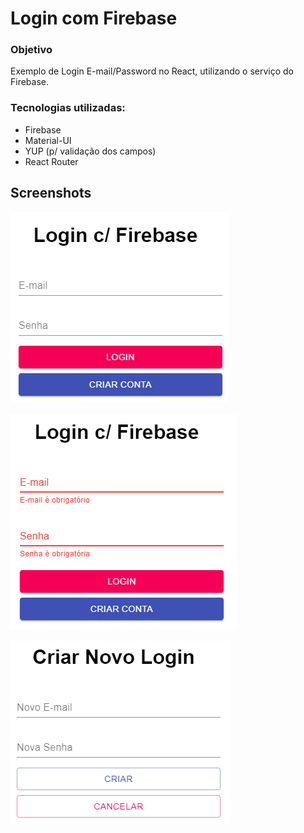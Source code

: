 # Login com Firebase

### Objetivo

Exemplo de Login E-mail/Password no React, utilizando o serviço do Firebase.

### Tecnologias utilizadas:

 - Firebase
 - Material-UI
 - YUP (p/ validação dos campos)
 - React Router

## Screenshots

![Fire01](https://github.com/victorrodrigues20/react-demos/blob/master/login-firebase/screenshots/fire01.png)

![Fire02](https://github.com/victorrodrigues20/react-demos/blob/master/login-firebase/screenshots/fire02.png)

![Fire03](https://github.com/victorrodrigues20/react-demos/blob/master/login-firebase/screenshots/fire03.png)
